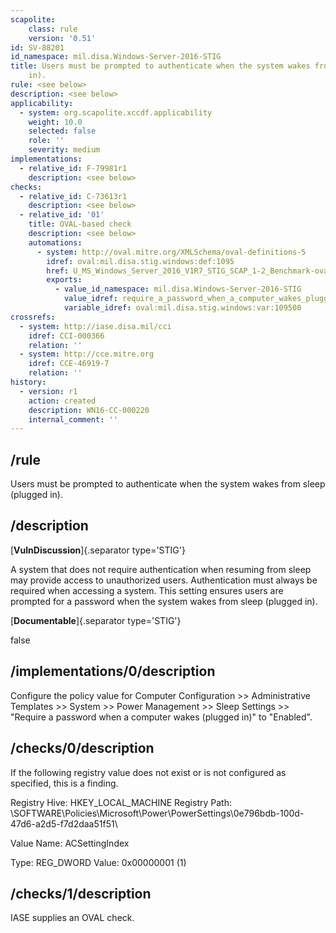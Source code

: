 ```yaml
---
scapolite:
    class: rule
    version: '0.51'
id: SV-88201
id_namespace: mil.disa.Windows-Server-2016-STIG
title: Users must be prompted to authenticate when the system wakes from sleep (plugged
    in).
rule: <see below>
description: <see below>
applicability:
  - system: org.scapolite.xccdf.applicability
    weight: 10.0
    selected: false
    role: ''
    severity: medium
implementations:
  - relative_id: F-79981r1
    description: <see below>
checks:
  - relative_id: C-73613r1
    description: <see below>
  - relative_id: '01'
    title: OVAL-based check
    description: <see below>
    automations:
      - system: http://oval.mitre.org/XMLSchema/oval-definitions-5
        idref: oval:mil.disa.stig.windows:def:1095
        href: U_MS_Windows_Server_2016_V1R7_STIG_SCAP_1-2_Benchmark-oval.xml
        exports:
          - value_id_namespace: mil.disa.Windows-Server-2016-STIG
            value_idref: require_a_password_when_a_computer_wakes_plugged_var
            variable_idref: oval:mil.disa.stig.windows:var:109500
crossrefs:
  - system: http://iase.disa.mil/cci
    idref: CCI-000366
    relation: ''
  - system: http://cce.mitre.org
    idref: CCE-46919-7
    relation: ''
history:
  - version: r1
    action: created
    description: WN16-CC-000220
    internal_comment: ''
---
```



## /rule

Users must be prompted to authenticate when the system wakes from sleep (plugged in).

## /description

[**VulnDiscussion**]{.separator type='STIG'}

A system that does not require authentication when resuming from sleep may provide access to unauthorized users. Authentication must always be required when accessing a system. This setting ensures users are prompted for a password when the system wakes from sleep (plugged in).

[**Documentable**]{.separator type='STIG'}

false

## /implementations/0/description

Configure the policy value for Computer Configuration >> Administrative Templates >> System >> Power Management >> Sleep Settings >> "Require a password when a computer wakes (plugged in)" to "Enabled".

## /checks/0/description

If the following registry value does not exist or is not configured as specified, this is a finding.

Registry Hive: HKEY_LOCAL_MACHINE
Registry Path: \SOFTWARE\Policies\Microsoft\Power\PowerSettings\0e796bdb-100d-47d6-a2d5-f7d2daa51f51\

Value Name: ACSettingIndex

Type: REG_DWORD
Value: 0x00000001 (1)

## /checks/1/description

IASE supplies an OVAL check.
